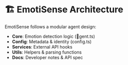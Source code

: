 # 🏗️ EmotiSense Architecture

EmotiSense follows a modular agent design:
- **Core**: Emotion detection logic (gent.ts)
- **Config**: Metadata & identity (config.ts)
- **Services**: External API hooks
- **Utils**: Helpers & parsing functions
- **Docs**: Developer notes & API spec
